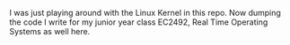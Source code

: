 I was just playing around with the Linux Kernel in this repo. Now dumping the code I write for my junior year class EC2492, Real Time Operating Systems as well here.
